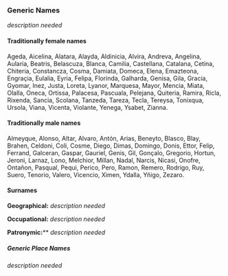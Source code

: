 ### Generic Names

*description needed*

#### Traditionally female names

Ageda, Aicelina, Alatara, Alayda, Aldinicia, Alvira, Andreva, Angelina, Aularia, Beatris, Belascuza, Blanca, Camilia, Castellana, Catalana, Cetina, Chiteria,
Constancza, Cosma, Damiata, Domeca, Elena, Emazteona, Engraçia, Eulalia, Eyria, Felipa, Florinda, Galharda, Genisa, Gila, Gracia, Gyomar, Inez, Justa, Loreta,
Lyanor, Marquesa, Mayor, Mencia, Miata, Olalla, Oneca, Ortissa, Palacesa, Pascuala, Pelejana, Quiteria, Ramira, Ricla, Rixenda, Sancia, Scolana, Tanzeda, Tareza,
Tecla, Tereysa, Tonixqua, Ursola, Viana, Vicenta, Violante, Yenega, Ysabet, Zianna.

#### Traditionally male names

Almeyque, Alonso, Altar, Alvaro, Antón, Arias, Beneyto, Blasco, Blay, Brahen, Celdoni, Coli, Cosme, Diego, Dimas, Domingo, Donis,
Ettor, Felip, Ferrand, Galceran, Gaspar, Gauriel, Genis, Gil, Gonçalo, Gregorio, Hortun, Jeroni, Larnaz, Lono, Melchior, Millan, Nadal,
Narcis, Nicasi, Onofre, Ontañon, Pasqual, Pequi, Perico, Pero, Ramon, Remero, Rodrigo, Ruy, Suero, Tenorio, Valero, Vicencio,
Ximen, Ydalla, Yñigo, Zezaro.

#### Surnames

**Geographical:** *description needed*

**Occupational:** *description needed*

**Patronymic:**** *description needed*

##### Generic Place Names

*description needed*

